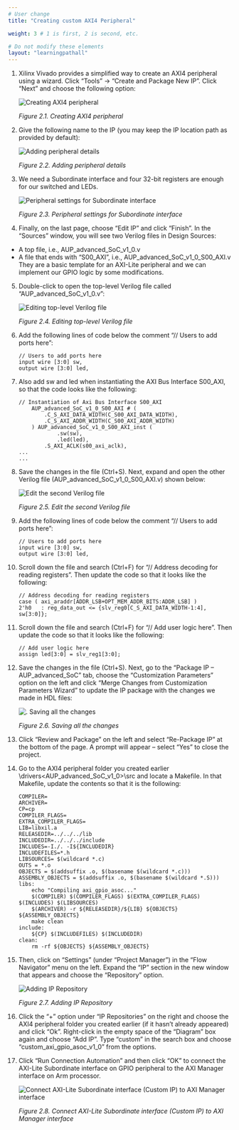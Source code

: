 ```yaml
---
# User change
title: "Creating custom AXI4 Peripheral" 

weight: 3 # 1 is first, 2 is second, etc.

# Do not modify these elements
layout: "learningpathall"
---
```

1. Xilinx Vivado provides a simplified way to create an AXI4 peripheral using a wizard. Click “Tools” -> “Create and Package New IP”. Click “Next” and choose the following option:

    ![Creating AXI4 peripheral](Images/Picture7.png) 

    *Figure 2.1. Creating AXI4 peripheral*

2. Give the following name to the IP (you may keep the IP location path as provided by default):

    ![Adding peripheral details](Images/Picture8.jpg) 

    *Figure 2.2. Adding peripheral details*

3. We need a Subordinate interface and four 32-bit registers are enough for our switched and LEDs.

    ![Peripheral settings for Subordinate interface](Images/Picture9.png) 

    *Figure 2.3. Peripheral settings for Subordinate interface*

4. Finally, on the last page, choose “Edit IP” and click “Finish”. In the “Sources” window, you will see two Verilog files in Design Sources: 
- A top file, i.e., AUP_advanced_SoC_v1_0.v  
- A file that ends with “S00_AXI”, i.e., AUP_advanced_SoC_v1_0_S00_AXI.v  
They are a basic template for an AXI-Lite peripheral and we can implement our GPIO logic by some modifications. 

5. Double-click to open the top-level Verilog file called “AUP_advanced_SoC_v1_0.v”:

    ![Editing top-level Verilog file](Images/Picture10.png) 

    *Figure 2.4. Editing top-level Verilog file*

6. Add the following lines of code below the comment “// Users to add ports here”:

    ```
    // Users to add ports here
    input wire [3:0] sw,
    output wire [3:0] led,
    ```

7. Also add sw and led when instantiating the AXI Bus Interface S00_AXI, so that the code looks like the following:

    ```
    // Instantiation of Axi Bus Interface S00_AXI
        AUP_advanced_SoC_v1_0_S00_AXI # ( 
            .C_S_AXI_DATA_WIDTH(C_S00_AXI_DATA_WIDTH),
            .C_S_AXI_ADDR_WIDTH(C_S00_AXI_ADDR_WIDTH)
        ) AUP_advanced_SoC_v1_0_S00_AXI_inst (
                .sw(sw),
                .led(led),
            .S_AXI_ACLK(s00_axi_aclk),
    ...
    ...
    ```
8. Save the changes in the file (Ctrl+S). Next, expand and open the other Verilog file (AUP_advanced_SoC_v1_0_S00_AXI.v) shown below:

    ![Edit the second Verilog file](Images/Picture11.png) 

    *Figure 2.5. Edit the second Verilog file*

9. Add the following lines of code below the comment “// Users to add ports here”:

    ```
    // Users to add ports here
    input wire [3:0] sw,
    output wire [3:0] led,
    ```

10. Scroll down the file and search (Ctrl+F) for “// Address decoding for reading registers”. Then update the code so that it looks like the following:

    ```
    // Address decoding for reading registers
    case ( axi_araddr[ADDR_LSB+OPT_MEM_ADDR_BITS:ADDR_LSB] )
    2'h0   : reg_data_out <= {slv_reg0[C_S_AXI_DATA_WIDTH-1:4], sw[3:0]};
    ```

11. Scroll down the file and search (Ctrl+F) for “// Add user logic here”. Then update the code so that it looks like the following:

    ```
    // Add user logic here
    assign led[3:0] = slv_reg1[3:0];
    ```

12. Save the changes in the file (Ctrl+S). Next, go to the “Package IP – AUP_advanced_SoC” tab, choose the “Customization Parameters” option on the left and click “Merge Changes  from Customization Parameters Wizard” to update the IP package with the changes we made in HDL files:

    ![. Saving all the changes](Images/Picture12.png) 

    *Figure 2.6. Saving all the changes*

13. Click “Review and Package” on the left and select “Re-Package IP” at the bottom of the page. A prompt will appear – select “Yes” to close the project. 

14. Go to the AXI4 peripheral folder you created earlier <IP location folder>\drivers\<AUP_advanced_SoC_v1_0>\src and locate a Makefile. In that Makefile, update the contents so that it is the following:
    ```
    COMPILER=
    ARCHIVER=
    CP=cp
    COMPILER_FLAGS=
    EXTRA_COMPILER_FLAGS=
    LIB=libxil.a
    RELEASEDIR=../../../lib
    INCLUDEDIR=../../../include
    INCLUDES=-I./. -I${INCLUDEDIR}
    INCLUDEFILES=*.h
    LIBSOURCES= $(wildcard *.c)
    OUTS = *.o
    OBJECTS = $(addsuffix .o, $(basename $(wildcard *.c)))
    ASSEMBLY_OBJECTS = $(addsuffix .o, $(basename $(wildcard *.S)))
    libs:
        echo "Compiling axi_gpio_asoc..."
        $(COMPILER) $(COMPILER_FLAGS) $(EXTRA_COMPILER_FLAGS) $(INCLUDES) $(LIBSOURCES)
        $(ARCHIVER) -r ${RELEASEDIR}/${LIB} ${OBJECTS} ${ASSEMBLY_OBJECTS}
        make clean
    include:
        ${CP} $(INCLUDEFILES) $(INCLUDEDIR)
    clean:
        rm -rf ${OBJECTS} ${ASSEMBLY_OBJECTS}
    ```
15. Then, click on “Settings” (under “Project Manager”) in the “Flow Navigator” menu on the left. Expand the “IP” section in the new window that appears and choose the “Repository” option. 

    ![Adding IP Repository](Images/Picture13.png) 

    *Figure 2.7. Adding IP Repository*

16. Click the “+” option under “IP Repositories” on the right and choose the AXI4 peripheral folder you created earlier (if it hasn’t already appeared) and click “Ok”. Right-click in the empty space of the “Diagram” box again and choose “Add IP”. Type “custom” in the search box and choose “custom_axi_gpio_asoc_v1_0” from the options. 
17. Click “Run Connection Automation” and then click “OK” to connect the AXI-Lite Subordinate interface on GPIO peripheral to the AXI Manager interface on Arm processor.

    ![Connect AXI-Lite Subordinate interface (Custom IP) to AXI Manager interface](Images/Picture14.png) 

    *Figure 2.8. Connect AXI-Lite Subordinate interface (Custom IP) to AXI Manager interface*